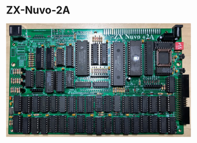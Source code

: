 # ZX-Nuvo-2A
![Board](https://github.com/DonSuperfo/ZX-Nuvo-2A/blob/main/ZX%20Nuvo%20%2B2A%20Issue%204.jpg)
